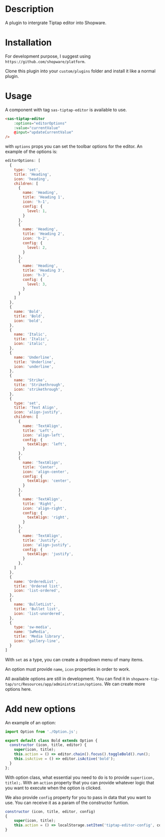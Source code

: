 # Description
A plugin to intergrate Tiptap editor into Shopware.

# Installation
For development purpose, I suggest using `https://github.com/shopware/platform`.

Clone this plugin into your `custom/plugins` folder and install it like a normal plugin.

# Usage
A component with tag `sas-tiptap-editor` is available to use.

```html
<sas-tiptap-editor
    :options="editorOptions"
    :value="currentValue"
    @input="updateCurrentValue"
/>
```

with `options` props you can set the toolbar options for the editor. An example of the options is:

```js
editorOptions: [
  {
    type: 'set',
    title: 'Heading',
    icon: 'heading',
    children: [
      {
        name: 'Heading',
        title: 'Heading 1',
        icon: 'h-1',
        config: {
          level: 1,
        }
      },
      {
        name: 'Heading',
        title: 'Heading 2',
        icon: 'h-2',
        config: {
          level: 2,
        }
      },
      {
        name: 'Heading',
        title: 'Heading 3',
        icon: 'h-3',
        config: {
          level: 3,
        }
      }
    ]
  },
  {
    name: 'Bold',
    title: 'Bold',
    icon: 'bold',
  },
  {
    name: 'Italic',
    title: 'Italic',
    icon: 'italic',
  },
  {
    name: 'Underline',
    title: 'Underline',
    icon: 'underline',
  },
  {
    name: 'Strike',
    title: 'Strikethrough',
    icon: 'strikethrough',
  },
  {
    type: 'set',
    title: 'Text Align',
    icon: 'align-justify',
    children: [
      {
        name: 'TextAlign',
        title: 'Left',
        icon: 'align-left',
        config: {
          textAlign: 'left',
        }
      },
      {
        name: 'TextAlign',
        title: 'Center',
        icon: 'align-center',
        config: {
          textAlign: 'center',
        }
      },
      {
        name: 'TextAlign',
        title: 'Right',
        icon: 'align-right',
        config: {
          textAlign: 'right',
        }
      },
      {
        name: 'TextAlign',
        title: 'Justify',
        icon: 'align-justify',
        config: {
          textAlign: 'justify',
        }
      },
    ]
  },
  {
    name: 'OrderedList',
    title: 'Ordered list',
    icon: 'list-ordered',
  },
  {
    name: 'BulletList',
    title: 'Bullet list',
    icon: 'list-unordered',
  },
  {
    type: 'sw-media',
    name: 'SwMedia',
    title: 'Media library',
    icon: 'gallery-line',
  }
]
```

With `set` as a type, you can create a dropdown menu of many items.

An option must provide `name`, `icon` properties in order to work.

All available options are still in development. You can find it in `shopware-tip-tap/src/Resources/app/administration/options`. We can create more options here.

# Add new options
An example of an option:

```js
import Option from './Option.js';

export default class Bold extends Option {
  constructor (icon, title, editor) {
    super(icon, title);
    this.action = () => editor.chain().focus().toggleBold().run();
    this.isActive = () => editor.isActive('bold');
  }
};
```
With option class, what essential you need to do is to provide `super(icon, title);`.  With an `action` property that you can provide whatever logic that you want to execute when the option is clicked.

We also provide `config` property for you to pass in data that you want to use. You can receive it as a param of the constructor funtion.

```js
constructor (icon, title, editor, config) 
{
    super(icon, title);
    this.action = () => localStorage.setItem('tiptap-editor-config', config);
}
```
